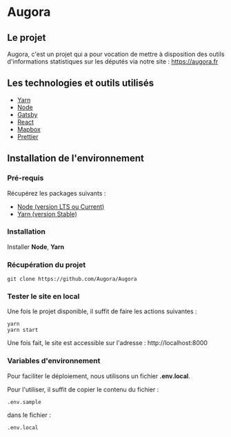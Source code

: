 # Augora

## Le projet

Augora, c'est un projet qui a pour vocation de mettre à disposition des outils d'informations statistiques sur les députés via notre site : https://augora.fr

## Les technologies et outils utilisés

- <a href="https://yarnpkg.com" target="_blank">Yarn</a>
- <a href="https://nodejs.org" target="_blank">Node</a>
- <a href="https://www.gatsbyjs.com" target="_blank">Gatsby</a>
- <a href="https://reactjs.org" target="_blank">React</a>
- <a href="https://www.mapbox.com" target="_blank">Mapbox</a>
- <a href="https://prettier.io" target="_blank">Prettier</a>

## Installation de l'environnement

### Pré-requis

Récupérez les packages suivants :

- <a href="https://nodejs.org/en/download/" target="_blank">Node (version LTS ou Current)</a>
- <a href="https://classic.yarnpkg.com/en/docs/install/#windows-stable" target="_blank">Yarn (version Stable)</a>

### Installation

Installer **Node**, **Yarn**

### Récupération du projet

`git clone https://github.com/Augora/Augora`

### Tester le site en local

Une fois le projet disponible, il suffit de faire les actions suivantes :

```
yarn
yarn start
```

Une fois fait, le site est accessible sur l'adresse : http://localhost:8000

### Variables d'environnement

Pour faciliter le déploiement, nous utilisons un fichier <strong>.env.local</strong>.

Pour l'utiliser, il suffit de copier le contenu du fichier :
```
.env.sample
```
dans le fichier :
```
.env.local
```